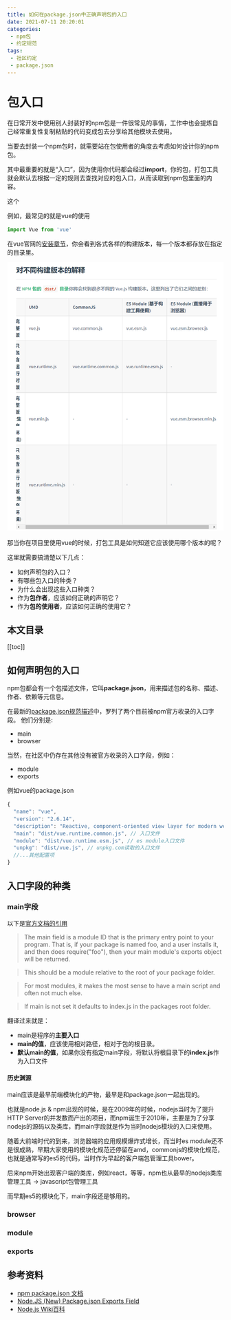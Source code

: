 ```yaml
---
title: 如何在package.json中正确声明包的入口
date: 2021-07-11 20:20:01
categories:
 - npm包
 - 约定规范
tags:
 - 社区约定
 - package.json
---
```


# 包入口

在日常开发中使用别人封装好的npm包是一件很常见的事情，工作中也会提炼自己经常重复性复制粘贴的代码变成包去分享给其他模块去使用。

当要去封装一个npm包时，就需要站在包使用者的角度去考虑如何设计你的npm包。

其中最重要的就是“入口”，因为使用你代码都会经过**import**，你的包，打包工具就会默认去根据一定的规则去查找对应的包入口，从而读取到npm包里面的内容。

这个

例如，最常见的就是vue的使用

```javascript
import Vue from 'vue'
```

在vue官网的[安装章节](https://cn.vuejs.org/v2/guide/installation.html)，你会看到各式各样的构建版本，每一个版本都存放在指定的目录里。

![vue的编译版本](./images/vue不同的编译版本.png)

那当你在项目里使用vue的时候，打包工具是如何知道它应该使用哪个版本的呢？

这里就需要搞清楚以下几点：

- 如何声明包的入口？
- 有哪些包入口的种类？
- 为什么会出现这些入口种类？
- 作为**包作者**，应该如何正确的声明它？
- 作为**包的使用者**，应该如何正确的使用它？

## 本文目录

[[toc]]

## 如何声明包的入口

npm包都会有一个包描述文件，它叫**package.json**，用来描述包的名称、描述、作者、依赖等元信息。

在最新的[package.json规范描述](https://docs.npmjs.com/cli/v7/configuring-npm/package-json#main)中，罗列了两个目前被npm官方收录的入口字段。
他们分别是:

- main
- browser

当然，在社区中仍存在其他没有被官方收录的入口字段，例如：

- module
- exports

例如vue的package.json

```javascript
{
  "name": "vue",
  "version": "2.6.14",
  "description": "Reactive, component-oriented view layer for modern web interfaces.",
  "main": "dist/vue.runtime.common.js", // 入口文件
  "module": "dist/vue.runtime.esm.js", // es module入口文件
  "unpkg": "dist/vue.js", // unpkg.com读取的入口文件
  //...其他配置项
}
```

## 入口字段的种类

### main字段

以下是[官方文档的引用](https://docs.npmjs.com/cli/v7/configuring-npm/package-json#main)

> The main field is a module ID that is the primary entry point to your program. That is, if your package is named foo, and a user installs it, and then does require("foo"), then your main module's exports object will be returned.

> This should be a module relative to the root of your package folder.

> For most modules, it makes the most sense to have a main script and often not much else.

> If main is not set it defaults to index.js in the packages root folder.

翻译过来就是：

- main是程序的**主要入口**
- **main的值**，应该使用相对路径，相对于包的根目录。
- **默认main的值**，如果你没有指定main字段，将默认将根目录下的**index.js**作为入口文件

#### 历史渊源

main应该是最早前端模块化的产物，最早是和package.json一起出现的。

也就是node.js & npm出现的时候，是在2009年的时候，nodejs当时为了提升HTTP Server的并发数而产出的项目，而npm诞生于2010年，主要是为了分享nodejs的源码以及类库，而main字段就是作为当时nodejs模块的入口来使用。

随着大前端时代的到来，浏览器端的应用规模爆炸式增长，而当时es module还不是很成熟，早期大家使用的模块化规范还停留在amd，commonjs的模块化规范，也就是通常写的es5的代码，当时作为早起的客户端包管理工具bower。

后来npm开始出现客户端的类库，例如react，等等，npm也从最早的nodejs类库管理工具  -> javascript包管理工具

而早期es5的模块化下，main字段还是够用的。

### browser

### module

### exports

## 参考资料

- [npm package.json 文档](https://docs.npmjs.com/cli/v7/configuring-npm/package-json)
- [Node.JS (New) Package.json Exports Field](https://medium.com/swlh/npm-new-package-json-exports-field-1a7d1f489ccf)
- [Node.js Wiki百科](https://zh.wikipedia.org/wiki/Node.js)
